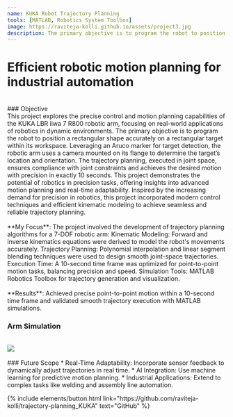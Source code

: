```yaml
---
name: KUKA Robot Trajectory Planning
tools: [MATLAB, Robotics System Toolbox]
image: https://raviteja-kolli.github.io/assets/project3.jpg
description: The primary objective is to program the robot to position a rectangular shape accurately on a rectangular target within its workspace. Leveraging an Aruco marker for target detection, the robotic arm uses a camera mounted on its flange to determine the target’s location and orientation.
---
```


# Efficient robotic motion planning for industrial automation
<br>
### Objective
<br>
This project explores the precise control and motion planning capabilities of the KUKA LBR iiwa 7 R800 robotic arm, focusing on real-world applications of robotics in dynamic environments. The primary objective is to program the robot to position a rectangular shape accurately on a rectangular target within its workspace. Leveraging an Aruco marker for target detection, the robotic arm uses a camera mounted on its flange to determine the target’s location and orientation. The trajectory planning, executed in joint space, ensures compliance with joint constraints and achieves the desired motion with precision in exactly 10 seconds. This project demonstrates the potential of robotics in precision tasks, offering insights into advanced motion planning and real-time adaptability.
Inspired by the increasing demand for precision in robotics, this project incorporated modern control techniques and efficient kinematic modeling to achieve seamless and reliable trajectory planning.
<br>
<br>
**My Focus**: The project involved the development of trajectory planning algorithms for a 7-DOF robotic arm:
Kinematic Modeling: Forward and inverse kinematics equations were derived to model the robot's movements accurately.
Trajectory Planning: Polynomial interpolation and linear segment blending techniques were used to design smooth joint-space trajectories.
Execution Time: A 10-second time frame was optimized for point-to-point motion tasks, balancing precision and speed.
Simulation Tools: MATLAB Robotics Toolbox for trajectory generation and visualization.
<br><br>
**Results**: Achieved precise point-to-point motion within a 10-second time frame and validated smooth trajectory execution with MATLAB simulations.
<br>

### Arm Simulation
<br>
<img src="{{ site.url }}{{ site.baseurl }}/assets/project3 simulation.jpeg"/>
<br>

<br>
### Future Scope 
* Real-Time Adaptability: Incorporate sensor feedback to dynamically adjust trajectories in real time.
* AI Integration: Use machine learning for predictive motion planning.
* Industrial Applications: Extend to complex tasks like welding and assembly line automation.

<p class="text-center">
{% include elements/button.html link="https://github.com/raviteja-kolli/trajectory-planning_KUKA" text="GitHub" %}
</p>
